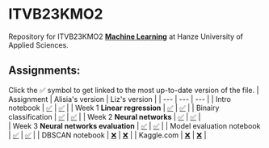 # ITVB23KMO2

Repository for ITVB23KMO2 **[Machine Learning](https://github.com/hanze-hbo-ict/Machine-Learning)** at Hanze University of Applied Sciences.

## Assignments:
Click the ✅ symbol to get linked to the most up-to-date version of the file.
| Assignment | Alisia's version | Liz's version |
| --- | --- | --- |
| Intro notebook | [✅](https://github.com/liz-cpu/ITVB23KMO2/blob/alisia/Deel%201/intro%20notebook%20en%20sklearn.ipynb) | [✅](https://github.com/liz-cpu/ITVB23KMO2/blob/Liz/Deel%201/intro%20notebook.ipynb) |
| Week 1 **Linear regression** | [✅](https://github.com/liz-cpu/ITVB23KMO2/blob/alisia/Deel%201/Week%201/uitwerkingen.py) | [✅](https://github.com/liz-cpu/ITVB23KMO2/blob/Liz/Deel%201/Week%201/uitwerkingen.py) |
| Binairy classification | [✅](https://github.com/liz-cpu/ITVB23KMO2/blob/alisia/Deel%202/Week%202/binaire%20classificatie.ipynb) | [✅](https://github.com/liz-cpu/ITVB23KMO2/blob/Liz/Deel%202/binaire%20classificatie.ipynb) |
| Week 2 **Neural networks** | [✅](https://github.com/liz-cpu/ITVB23KMO2/blob/alisia/Deel%202/Week%202/uitwerkingen.py) | [✅](https://github.com/liz-cpu/ITVB23KMO2/blob/Liz/Deel%202/Week%202/uitwerkingen.py) |	
| Week 3 **Neural networks evaluation** | [✅](https://github.com/liz-cpu/ITVB23KMO2/blob/alisia/Deel%203/uitwerkingen.py) | [✅](https://github.com/liz-cpu/ITVB23KMO2/blob/Liz/Deel%203/Week%203/uitwerkingen.py) |
| Model evaluation notebook | [✅](https://github.com/liz-cpu/ITVB23KMO2/blob/alisia/Deel%203/Opdracht%20model-evaluatie.ipynb) | [✅](https://github.com/liz-cpu/ITVB23KMO2/blob/Liz/Deel%203/Opdracht%20model-evaluatie.ipynb) |
| DBSCAN notebook | [❌](#) | [❌](#) |
| Kaggle.com | [❌](#) | [❌](#) |
